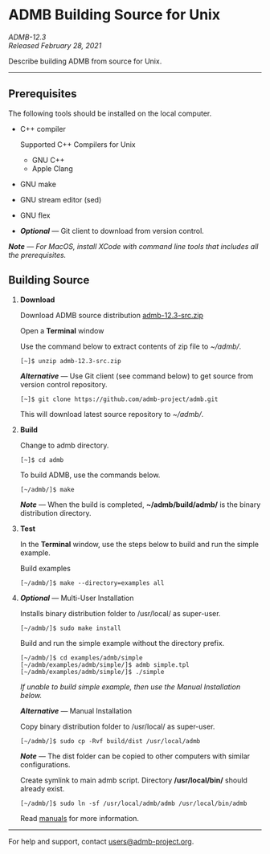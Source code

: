 # ADMB Building Source for Unix

*ADMB-12.3*  
*Released February 28, 2021*  

Describe building ADMB from source for Unix.

---

Prerequisites
-------------

The following tools should be installed on the local computer.

* C++ compiler

  Supported C++ Compilers for Unix

  * GNU C++
  * Apple Clang
    
* GNU make
* GNU stream editor (sed)
* GNU flex
* _**Optional**_ &mdash; Git client to download from version control.

_**Note** &mdash; For MacOS, install XCode with command line tools that includes all the prerequisites._

Building Source
---------------

1. **Download**

   Download ADMB source distribution [admb-12.3-src.zip](https://github.com/admb-project/admb/releases/download/admb-12.3/admb-12.3-src.zip)

   Open a **Terminal** window

   Use the command below to extract contents of zip file to _~/admb/_. 

   ```
   [~]$ unzip admb-12.3-src.zip
   ```

   _**Alternative**_ &mdash; Use Git client (see command below) to get source from version control repository.

   ```
   [~]$ git clone https://github.com/admb-project/admb.git
   ```

   This will download latest source repository to _~/admb/_.


2. **Build**

   Change to admb directory.

   ```
   [~]$ cd admb
   ```

   To build ADMB, use the commands below.
   
   ```
   [~/admb/]$ make
   ```

   _**Note**_ &mdash; When the build is completed, **~/admb/build/admb/** is the binary distribution directory.

3. **Test**

   In the **Terminal** window, use the steps below to build and run the simple example.

   Build examples

   ```
   [~/admb/]$ make --directory=examples all
   ```

4. _**Optional**_ &mdash; Multi-User Installation    

   Installs binary distribution folder to /usr/local/ as super-user.

   ```
   [~/admb/]$ sudo make install
   ```

   Build and run the simple example without the directory prefix.

   ```
   [~/admb/]$ cd examples/admb/simple
   [~/admb/examples/admb/simple/]$ admb simple.tpl
   [~/admb/examples/admb/simple/]$ ./simple
   ```

   _If unable to build simple example, then use the Manual Installation below._

   _**Alternative**_ &mdash; Manual Installation    

   Copy binary distribution folder to /usr/local/ as super-user.

   ```
   [~/admb/]$ sudo cp -Rvf build/dist /usr/local/admb
   ```

   _**Note**_ &mdash; The dist folder can be copied to other computers with similar configurations.

   Create symlink to main admb script.  Directory **/usr/local/bin/** should already exist.

   ```
   [~/admb/]$ sudo ln -sf /usr/local/admb/admb /usr/local/bin/admb
   ```

   Read [manuals](http://www.admb-project.org/docs/manuals/) for more information.

---
For help and support, contact <users@admb-project.org>.
